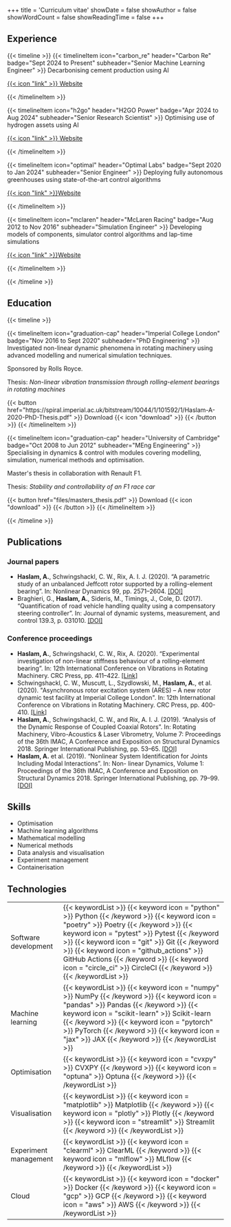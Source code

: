 +++
title = 'Curriculum vitae'
showDate = false
showAuthor = false
showWordCount = false
showReadingTime = false
+++

## Experience

{{< timeline >}}
{{< timelineItem icon="carbon_re" header="Carbon Re" badge="Sept 2024 to Present" subheader="Senior Machine Learning Engineer" >}}
Decarbonising cement production using AI

<p><a href="https://www.carbonre.com/">{{< icon "link" >}} Website</a></p>
{{< /timelineItem >}}

{{< timelineItem icon="h2go" header="H2GO Power" badge="Apr 2024 to Aug 2024" subheader="Senior Research Scientist" >}}
Optimising use of hydrogen assets using AI

<p><a href="https://www.h2gopower.com/">{{< icon "link" >}} Website</a></p>
{{< /timelineItem >}}

{{< timelineItem icon="optimal" header="Optimal Labs" badge="Sept 2020 to Jan 2024" subheader="Senior Engineer" >}}
Deploying fully autonomous greenhouses using state-of-the-art control algorithms

<p><a href="https://www.optimal.ag/">{{< icon "link" >}}Website</a></p>
{{< /timelineItem >}}

{{< timelineItem icon="mclaren" header="McLaren Racing" badge="Aug 2012 to Nov 2016" subheader="Simulation Engineer" >}}
Developing models of components, simulator control algorithms and lap-time simulations

<p><a href="https://www.mclaren.com/racing/">{{< icon "link" >}}Website</a></p>
{{< /timelineItem >}}

{{< /timeline >}}

## Education

{{< timeline >}}

{{< timelineItem icon="graduation-cap" header="Imperial College London" badge="Nov 2016 to Sept 2020" subheader="PhD Engineering" >}}
Investigated non-linear dynamic phenomena in rotating machinery using advanced modelling
and numerical simulation techniques.

<p>Sponsored by Rolls Royce.</p>

<p>Thesis: <em>Non-linear vibration transmission through rolling-element bearings in rotating machines</em></p>
{{< button href="https://spiral.imperial.ac.uk/bitstream/10044/1/101592/1/Haslam-A-2020-PhD-Thesis.pdf" >}}
Download {{< icon "download" >}}
{{< /button >}}
{{< /timelineItem >}}

{{< timelineItem icon="graduation-cap" header="University of Cambridge" badge="Oct 2008 to Jun 2012" subheader="MEng Engineering" >}}
Specialising in dynamics & control with modules covering modelling, simulation, numerical methods and optimisation.

<p> Master's thesis in collaboration with Renault F1. </p>

<p>Thesis: <em>Stability and controllability of an F1 race car</em></p>
{{< button href="files/masters_thesis.pdf" >}}
Download {{< icon "download" >}}
{{< /button >}}
{{< /timelineItem >}}

{{< /timeline >}}

## Publications

### Journal papers

- **Haslam, A.**, Schwingshackl, C. W., Rix, A. I. J. (2020). “A parametric study of an unbalanced
  Jeffcott rotor supported by a rolling-element bearing”. In: Nonlinear Dynamics 99, pp. 2571–2604. [[DOI]](https://doi.org/10.1007/s11071-020-05470-4)
- Braghieri, G., **Haslam, A.**, Sideris, M., Timings, J., Cole, D. (2017). “Quantification of road vehicle handling quality using a compensatory steering controller”. In: Journal of dynamic systems, measurement, and control 139.3, p. 031010. [[DOI]](https://doi.org/10.1115/1.4035009)

### Conference proceedings

- **Haslam, A.**, Schwingshackl, C. W., Rix, A. (2020). “Experimental investigation of non-linear stiffness behaviour of a rolling-element bearing”. In: 12th International Conference on Vibrations in Rotating Machinery. CRC Press, pp. 411–422. [[Link]](https://www.taylorfrancis.com/chapters/oa-edit/10.1201/9781003132639-33/experimental-investigation-non-linear-stiffness-behaviour-rolling-element-bearing-haslam-schwingshackl-muscutt-rix-price)
- Schwingshackl, C. W., Muscutt, L., Szydlowski, M., **Haslam, A.**, et al. (2020). "Asynchronous rotor excitation system (ARES) – A new rotor dynamic test facility at Imperial College London". In: 12th International Conference on Vibrations in Rotating Machinery. CRC Press, pp. 400-410. [[Link]](https://www.taylorfrancis.com/chapters/oa-edit/10.1201/9781003132639-32/asynchronous-rotor-excitation-system-ares-new-rotor-dynamic-test-facility-imperial-college-london-schwingshackl%C2%B9-muscutt%C2%B9-szydlowski%C2%B9-haslam%C2%B9-tuzzi%C2%B9-ruffini%C2%B2-price%C2%B3-rix%C2%B3-green%C2%B3)
- **Haslam, A.**, Schwingshackl, C. W., and Rix, A. I. J. (2019). “Analysis of the Dynamic Response of Coupled Coaxial Rotors”. In: Rotating Machinery, Vibro-Acoustics & Laser Vibrometry, Volume 7: Proceedings of the 36th IMAC, A Conference and Exposition on Structural Dynamics 2018. Springer International Publishing, pp. 53–65. [[DOI]](https://doi.org/10.1007/978-3-319-74693-7_6)
- **Haslam, A.** et al. (2019). “Nonlinear System Identification for Joints Including Modal Interactions”. In: Non- linear Dynamics, Volume 1: Proceedings of the 36th IMAC, A Conference and Exposition on Structural Dynamics 2018. Springer International Publishing, pp. 79–99. [[DOI]](https://doi.org/10.1007/978-3-319-74280-9_7)

## Skills

- Optimisation
- Machine learning algorithms
- Mathematical modelling
- Numerical methods
- Data analysis and visualisation
- Experiment management
- Containerisation

## Technologies

|                       |                                                                                                                                                                                                                                                                                                                                                                                                               |
| --------------------- | ------------------------------------------------------------------------------------------------------------------------------------------------------------------------------------------------------------------------------------------------------------------------------------------------------------------------------------------------------------------------------------------------------------- |
| Software development  | {{< keywordList >}} {{< keyword icon =  "python" >}} Python {{< /keyword >}} {{< keyword icon =  "poetry" >}} Poetry {{< /keyword >}} {{< keyword icon =  "pytest" >}} Pytest {{< /keyword >}} {{< keyword icon =  "git" >}} Git {{< /keyword >}} {{< keyword icon =  "github_actions" >}} GitHub Actions {{< /keyword >}} {{< keyword icon =  "circle_ci" >}} CircleCI {{< /keyword >}} {{< /keywordList >}} |
| Machine learning      | {{< keywordList >}} {{< keyword icon =  "numpy" >}} NumPy {{< /keyword >}} {{< keyword icon =  "pandas" >}} Pandas {{< /keyword >}} {{< keyword icon =  "scikit-learn" >}} Scikit-learn {{< /keyword >}} {{< keyword icon =  "pytorch" >}} PyTorch {{< /keyword >}} {{< keyword icon =  "jax" >}} JAX {{< /keyword >}} {{< /keywordList >}}                                                                   |
| Optimisation          | {{< keywordList >}} {{< keyword icon =  "cvxpy" >}} CVXPY {{< /keyword >}} {{< keyword icon =  "optuna" >}} Optuna {{< /keyword >}} {{< /keywordList >}}                                                                                                                                                                                                                                                      |
| Visualisation         | {{< keywordList >}} {{< keyword icon =  "matplotlib" >}} Matplotlib {{< /keyword >}} {{< keyword icon =  "plotly" >}} Plotly {{< /keyword >}} {{< keyword icon =  "streamlit" >}} Streamlit {{< /keyword >}} {{< /keywordList >}}                                                                                                                                                                             |
| Experiment management | {{< keywordList >}} {{< keyword icon =  "clearml" >}} ClearML {{< /keyword >}} {{< keyword icon =  "mlflow" >}} MLflow {{< /keyword >}} {{< /keywordList >}}                                                                                                                                                                                                                                                  |
| Cloud                 | {{< keywordList >}} {{< keyword icon =  "docker" >}} Docker {{< /keyword >}} {{< keyword icon =  "gcp" >}} GCP {{< /keyword >}} {{< keyword icon =  "aws" >}} AWS {{< /keyword >}} {{< /keywordList >}}                                                                                                                                                                                                       |
